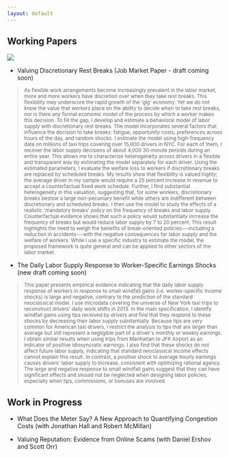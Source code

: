 ```yaml
---
layout: default
---
```


## Working Papers

<img src="{{ site.baseurl }}/images/taxi2.png" class="research-img"> 


-	Valuing Discretionary Rest Breaks (Job Market Paper - draft coming soon)

> <small>As flexible work arrangements become increasingly prevalent in the labor market, more and more workers have discretion over when they take rest breaks. This flexibility may underscore the rapid growth of the 'gig' economy. Yet we do not know the value that workers place on the ability to decide when to take rest breaks, nor is there any formal economic model of the process by which a worker makes this decision. To fill the gap, I develop and estimate a behavioral model of labor supply with discretionary rest breaks. The model incorporates several factors that influence the decision to take breaks: fatigue, opportunity costs, preferences across hours of the day, and random shocks. I estimate the model using high-frequency data on millions of taxi trips covering over 15,000 drivers in NYC. For each of them, I recover the labor supply decisions of about 4,000 30-minute periods during an entire year. This allows me to characterize heterogeneity across drivers in a flexible and transparent way by estimating the model separately for each driver. Using the estimated parameters, I evaluate the welfare loss to workers if discretionary breaks are replaced by scheduled breaks. My results show that flexibility is valued highly; the average driver in my sample would require a 25 percent increase in revenue to accept a counterfactual fixed work schedule. Further, I find substantial heterogeneity in this valuation, suggesting that, for some workers, discretionary breaks bestow a large non-pecuniary benefit while others are indifferent between discretionary and scheduled breaks. I then use the model to study the effects of a realistic 'mandatory breaks' policy on the frequency of breaks and labor supply. Counterfactual evidence shows that such a policy would substantially increase the frequency of breaks but would reduce labor supply by 7 to 20 percent. This result highlights the need to weigh the benefits of break-oriented policies---including a reduction in accidents---with the negative consequences for labor supply and the welfare of workers. While I use a specific industry to estimate the model, the proposed framework is quite general and can be applied to other sectors of the labor market.</small>



-	The Daily Labor Supply Response to Worker-Specific Earnings Shocks (new draft coming soon)<!-- ([pdf - old draft]({{ site.baseurl }}/papers/taxi_schmidt.pdf)) -->

<!-- <small>This paper presents empirical evidence that the labor supply elasticity of taxi drivers can be negative in response to temporary positive earnings shocks. The observed pattern is inconsistent with the neoclassical life-cycle model of labor supply and suggests some form of behavioral preferences. To get this result, I decompose unexpected earnings variations into a market wage component and an idiosyncratic component. This differs from previous studies that assume a homogeneous labor supply effect of unexpected earnings shocks. I identify abnormally large tips from the universe of New York medallion taxi trips in 2013 and use them as a source of exogenous variation of the idiosyncratic component. I find that the negative labor supply elasticity is only observed for the idiosyncratic component; taxi drivers respond to a positive idiosyncratic shock by decreasing their labor supply by an economically significant amount. On the other hand, a positive market wage shock causes their labor supply to increase, consistent with an optimizing rational agent. While the empirical findings of this paper rejects the neoclassical model of labor supply, they cannot distinguish between competing behavioral explanations. Therefore, three broad classes of behavioral models are compared and discussed.</small>
 -->
> <small>This paper presents empirical evidence indicating that the daily labor supply response of workers in response to small windfall gains (i.e. worker-specific income shocks) is large and negative, contrary to the prediction of the standard neoclassical model. I use microdata covering the universe of New York taxi trips to reconstruct drivers' daily work shifts in 2013. In the main specification, I identify windfall gains using tips received by drivers and find that they respond to these shocks by decreasing their labor supply substantially. Because tips are very common for American taxi drivers, I restrict the analysis to tips that are larger than average but still represent a negligible part of a driver's monthly or weekly earnings. I obtain similar results when using trips from Manhattan to JFK Airport as an indicator of positive idiosyncratic earnings. I also find that these shocks do not affect future labor supply, indicating that standard neoclassical income effects cannot explain this result. In contrast, a positive shock to average hourly earnings causes drivers' labor supply to increase, consistent with optimizing rational agency. The large and negative response to small windfall gains suggest that they can have significant effects and should not be neglected when designing labor policies, especially when tips, commissions, or bonuses are involved.</small>


## Work in Progress

-	What Does the Meter Say? A New Approach to Quantifying Congestion Costs (with Jonathan Hall and Robert McMillan)

-	Valuing Reputation: Evidence from Online Scams (with Daniel Ershov and Scott Orr)


